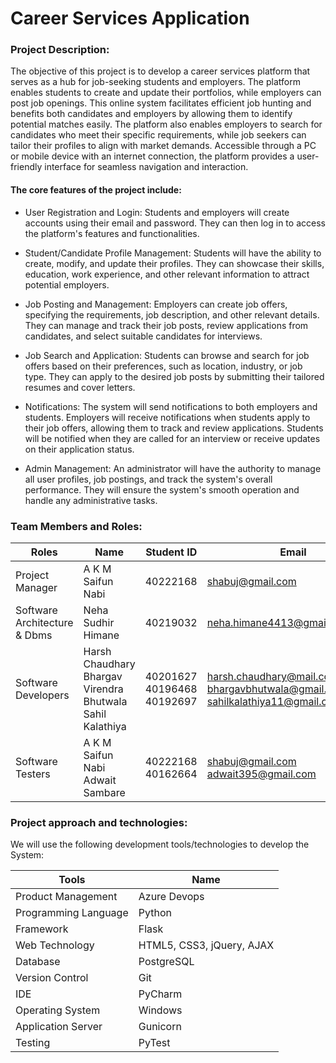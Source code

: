 # Career Services Application

### Project Description: 

The objective of this project is to develop a career services platform that serves as a hub for job-seeking students and employers. The platform enables students to create and update their portfolios, while employers can post job openings. This online system facilitates efficient job hunting and benefits both candidates and employers by allowing them to identify potential matches easily. The platform also enables employers to search for candidates who meet their specific requirements, while job seekers can tailor their profiles to align with market demands. Accessible through a PC or mobile device with an internet connection, the platform provides a user-friendly interface for seamless navigation and interaction.

#### The core features of the project include:

- User Registration and Login: Students and employers will create accounts using their email and password. They can then log in to access the platform's features and functionalities.

- Student/Candidate Profile Management: Students will have the ability to create, modify, and update their profiles. They can showcase their skills, education, work experience, and other relevant information to attract potential employers.

- Job Posting and Management: Employers can create job offers, specifying the requirements, job description, and other relevant details. They can manage and track their job posts, review applications from candidates, and select suitable candidates for interviews.

- Job Search and Application: Students can browse and search for job offers based on their preferences, such as location, industry, or job type. They can apply to the desired job posts by submitting their tailored resumes and cover letters.

- Notifications: The system will send notifications to both employers and students. Employers will receive notifications when students apply to their job offers, allowing them to track and review applications. Students will be notified when they are called for an interview or receive updates on their application status.

- Admin Management: An administrator will have the authority to manage all user profiles, job postings, and track the system's overall performance. They will ensure the system's smooth operation and handle any administrative tasks.

### Team Members and Roles:
| Roles | Name | Student ID | Email | Contact |
| ------- | ------- | ------- | ------- | ------- |
| Project Manager | A K M Saifun Nabi | 40222168 | shabuj@gmail.com | 5145180474 |
|Software Architecture & Dbms | Neha Sudhir Himane |40219032 | neha.himane4413@gmail.com | 4386805857 |
| Software Developers | Harsh Chaudhary <br/> Bhargav Virendra Bhutwala <br/> Sahil Kalathiya | 40201627 <br/> 40196468 <br/> 40192697 | harsh.chaudhary@mail.concordia.ca <br/> bhargavbhutwala@gmail.com <br/> sahilkalathiya11@gmail.com | 4389285607 <br/> 5148157821 <br/> 4384581086 |
| Software Testers | A K M Saifun Nabi <br/>  Adwait Sambare | 40222168 <br/> 40162664 | shabuj@gmail.com <br/> adwait395@gmail.com | 5145180474 <br/> 4384596746 |



### Project approach and technologies:




We will use the following development tools/technologies to develop the System:

| Tools | Name | 
| ------- | ------- |
| Product Management| Azure Devops |
| Programming Language| Python |
| Framework| Flask|
| Web Technology| HTML5, CSS3, jQuery, AJAX |
| Database| PostgreSQL |
| Version Control| Git |
| IDE| PyCharm |
| Operating System| Windows |
| Application Server| Gunicorn |
| Testing| PyTest |






